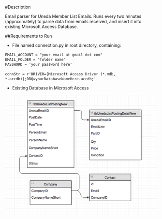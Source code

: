 
#Description

Email parser for Uneda Member List Emails. Runs every two minutes (approximately) to parse data from emails received, and insert it into existing Microsoft Access Database.

##Requirements to Run

* File named connection.py in root directory, containing:

```
EMAIL_ACCOUNT = "your email at gmail dot com"
EMAIL_FOLDER = "folder name"
PASSWORD = 'your password here'

connStr = r'DRIVER={Microsoft Access Driver (*.mdb, *.accdb)};DBQ=yourDatabaseNameHere.accdb;'
```

* Existing Database in Microsoft Access

<p align="center">
  <img src="email-parser-erd.png?raw=true" alt="ERD"/>
</p>
